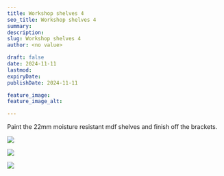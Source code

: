 ```yaml
---
title: Workshop shelves 4
seo_title: Workshop shelves 4
summary:
description:
slug: Workshop shelves 4
author: <no value>

draft: false
date: 2024-11-11
lastmod:
expiryDate:
publishDate: 2024-11-11

feature_image:
feature_image_alt:

---
```

Paint the 22mm moisture resistant mdf shelves and finish off the brackets.

![](/images/1288.jpeg)

![](/images/1289.jpeg)

![](/images/1290.jpeg)